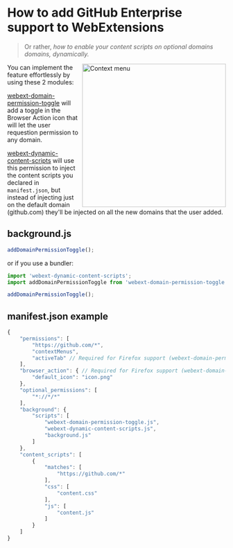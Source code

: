 # How to add GitHub Enterprise support to WebExtensions

> Or rather, _how to enable your content scripts on optional domains domains, dynamically._

<img width="331" alt="Context menu" src="https://user-images.githubusercontent.com/1402241/32874388-e0c64150-cacc-11e7-9a50-eae3727fd3c2.png" align="right">

You can implement the feature effortlessly by using these 2 modules:

[webext-domain-permission-toggle](https://github.com/fregante/webext-domain-permission-toggle) will add a toggle in the Browser Action icon that will let the user requestion permission to any domain.

[webext-dynamic-content-scripts](https://github.com/fregante/webext-dynamic-content-scripts) will use this permission to inject the content scripts you declared in `manifest.json`, but instead of injecting just on the default domain (github.com) they'll be injected on all the new domains that the user added.

## background.js

```js
addDomainPermissionToggle();
```

or if you use a bundler:

```js
import 'webext-dynamic-content-scripts';
import addDomainPermissionToggle from 'webext-domain-permission-toggle';

addDomainPermissionToggle();
```

## manifest.json example

```js
{
	"permissions": [
		"https://github.com/*",
		"contextMenus",
		"activeTab" // Required for Firefox support (webext-domain-permission-toggle)
	],
	"browser_action": { // Required for Firefox support (webext-domain-permission-toggle)
		"default_icon": "icon.png"
	},
	"optional_permissions": [
		"*://*/*"
	],
	"background": {
		"scripts": [
			"webext-domain-permission-toggle.js",
			"webext-dynamic-content-scripts.js",
			"background.js"
		]
	},
	"content_scripts": [
		{
			"matches": [
				"https://github.com/*"
			],
			"css": [
				"content.css"
			],
			"js": [
				"content.js"
			]
		}
	]
}
```
